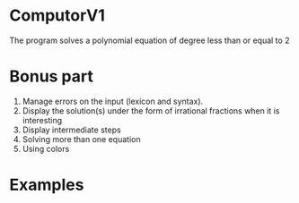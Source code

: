 # ComputorV1

The program solves a polynomial equation of degree less than or equal to 2

# Bonus part

1. Manage errors on the input (lexicon and syntax).
2. Display the solution(s) under the form of irrational fractions when it is interesting
3. Display intermediate steps
4. Solving more than one equation
5. Using colors

# Examples
